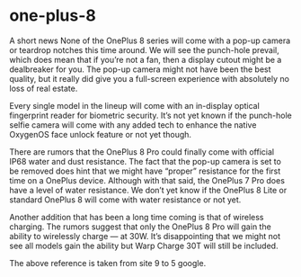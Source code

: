 # one-plus-8
A short news
None of the OnePlus 8 series will come with a pop-up camera or teardrop notches this time around. We will see the punch-hole prevail, which does mean that if you’re not a fan, then a display cutout might be a dealbreaker for you. The pop-up camera might not have been the best quality, but it really did give you a full-screen experience with absolutely no loss of real estate.

Every single model in the lineup will come with an in-display optical fingerprint reader for biometric security. It’s not yet known if the punch-hole selfie camera will come with any added tech to enhance the native OxygenOS face unlock feature or not yet though.

There are rumors that the OnePlus 8 Pro could finally come with official IP68 water and dust resistance. The fact that the pop-up camera is set to be removed does hint that we might have “proper” resistance for the first time on a OnePlus device. Although with that said, the OnePlus 7 Pro does have a level of water resistance. We don’t yet know if the OnePlus 8 Lite or standard OnePlus 8 will come with water resistance or not yet.

Another addition that has been a long time coming is that of wireless charging. The rumors suggest that only the OnePlus 8 Pro will gain the ability to wirelessly charge — at 30W. It’s disappointing that we might not see all models gain the ability but Warp Charge 30T will still be included.

The above reference is taken from site 9 to 5 google.
